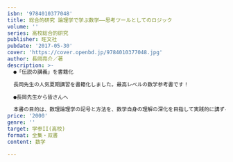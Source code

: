 ```yaml
---
isbn: '9784010377048'
title: 総合的研究 論理学で学ぶ数学――思考ツールとしてのロジック
volume: ''
series: 高校総合的研究
publisher: 旺文社
pubdate: '2017-05-30'
cover: 'https://cover.openbd.jp/9784010377048.jpg'
author: 長岡亮介／著
description: >-
  ●「伝説の講義」を書籍化

  長岡先生の人気夏期講習を書籍化しました。最高レベルの数学参考書です！

  ●長岡先生から皆さんへ

  本書の目的は、数理論理学の記号と方法を、数学自身の理解の深化を目指して実践的に講ずることである。扱う素材は、主として、多くの読者に親しみのある高校数学、あるいは大学入試の問題であり、これらを数理論理学の道具を使って理解しなおすことにより、すでに知っていると思っていた世界が違って見えてくる、という経験の――望むらくは驚愕と感動に満ちた――場を提供しようとするものである。最初は見なれぬ記号や従来からの知識と異なる発想にとまどいを感じるかもしれないが、その困難を克服して本書に述べられる方法と概念を自分のものにしたとき、新しい認識を獲得することの誇らしさと喜びを感じてもらえると思う。（序文より）
price: '2000'
genre: ''
target: 学参II(高校)
format: 全集・双書
content: 数学

---
```

